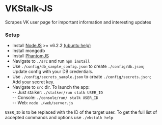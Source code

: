 # VKStalk-JS
Scrapes VK user page for important information and interesting updates  


### Setup

- Install [NodeJS](https://nodejs.org/en/) >= v6.2.2 [(ubuntu help)](http://stackoverflow.com/questions/20031849/how-can-i-find-my-node-js-files-in-linux-usr-bin-node-is-not-working/32740546#32740546)  
- Install mongodb  
- Install [PhantomJS](http://phantomjs.org/)  
- Navigate to `./src` and run `npm install`  
- Use `./config/db_sample_config.json` to create `./config/db.json`; Update config with your DB credentials.
- Use `./config/secrets_sample.json` to create `./config/secrets.json`; Add your secret key.
- Navigate to `src` dir. To launch the app:  
    -- Just stalker: `./stalker/run stalk USER_ID`  
    -- Console: `./console/run/ stalk USER_ID`  
    -- Web: `node ./web/server.js`  

`USER_ID` is to be replaced with the ID of the target user.
To get the full list of accepted commands and options use `./vkstalk help`
